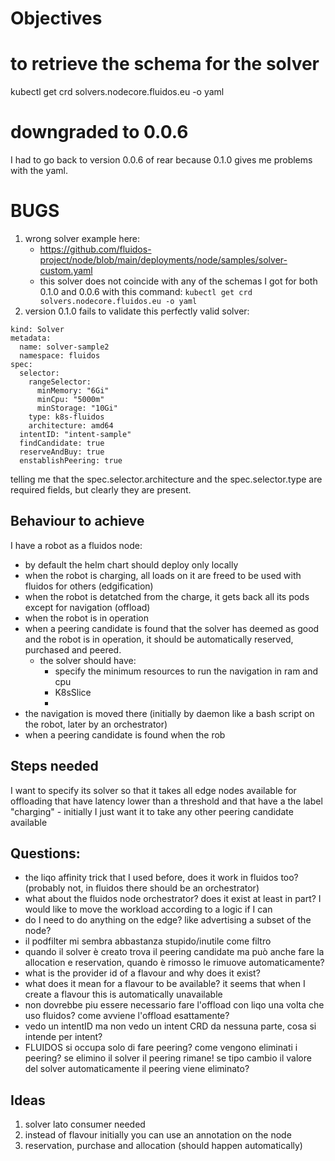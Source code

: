 # Objectives

# to retrieve the schema for the solver
kubectl get crd solvers.nodecore.fluidos.eu -o yaml

# downgraded to 0.0.6
I had to go back to version 0.0.6 of rear because 0.1.0 gives me problems with the yaml.

# BUGS
1. wrong solver example here: 
    - https://github.com/fluidos-project/node/blob/main/deployments/node/samples/solver-custom.yaml
    - this solver does not coincide with any of the schemas I got for both 0.1.0 and 0.0.6 with this command: `kubectl get crd solvers.nodecore.fluidos.eu -o yaml`
2. version 0.1.0 fails to validate this perfectly valid solver:
```
kind: Solver
metadata:
  name: solver-sample2
  namespace: fluidos
spec:
  selector:
    rangeSelector:
      minMemory: "6Gi"
      minCpu: "5000m"
      minStorage: "10Gi"
    type: k8s-fluidos
    architecture: amd64
  intentID: "intent-sample"
  findCandidate: true
  reserveAndBuy: true
  enstablishPeering: true
```
telling me that the spec.selector.architecture and the spec.selector.type are required fields, but clearly they are present.


## Behaviour to achieve
I have a robot as a fluidos node:
- by default the helm chart should deploy only locally
- when the robot is charging, all loads on it are freed to be used with fluidos for others (edgification)
- when the robot is detatched from the charge, it gets back all its pods except for navigation (offload)
- when the robot is in operation
- when a peering candidate is found that the solver has deemed as good and the robot is in operation, it should be automatically reserved, purchased and peered.
    - the solver should have:
        - specify the minimum resources to run the navigation in ram and cpu
        - K8sSlice
        - 
- the navigation is moved there (initially by daemon like a bash script on the robot, later by an orchestrator)
- when a peering candidate is found when the rob

## Steps needed
I want to specify its solver so that it takes all edge nodes available for offloading that have latency lower than a threshold and that have a the label "charging"
	- initially I just want it to take any other peering candidate available



## Questions:
- the liqo affinity  trick that I used before, does it work in fluidos too? (probably not, in fluidos there should be an orchestrator)
- what about the fluidos node orchestrator? does it exist at least in part? I would like to move the workload according to a logic if I can
- do I need to do anything on the edge? like advertising a subset of the node?
- il podfilter mi sembra abbastanza stupido/inutile come filtro
- quando il solver è creato trova il peering candidate ma può anche fare la allocation e reservation, quando è rimosso le rimuove automaticamente?
- what is the provider id of a flavour and why does it exist?
- what does it mean for a flavour to be available? it seems that when I create a flavour this is automatically unavailable
- non dovrebbe piu essere necessario fare l'offload con liqo una volta che uso fluidos? come avviene l'offload esattamente?
- vedo un intentID ma non vedo un intent CRD da nessuna parte, cosa si intende per intent?
- FLUIDOS si occupa solo di fare peering? come vengono eliminati i peering? se elimino il solver il peering rimane! se tipo cambio il valore del solver automaticamente il peering viene eliminato?
## Ideas
1. solver lato consumer needed
2. instead of flavour initially you can use an annotation on the node
3. reservation, purchase and allocation (should happen automatically)




